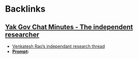
# Backlinks
## [Yak Gov Chat Minutes - The independent researcher](<Yak Gov Chat Minutes - The independent researcher.md>)
- [Venkatesh Rao’s independant research thread](https://twitter.com/vgr/status/1195789557465153536?s=21)
- **[Prompt](<Prompt.md>):**

